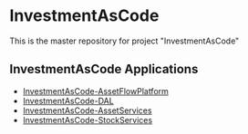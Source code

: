 # InvestmentAsCode
This is the master repository for project "InvestmentAsCode"

## InvestmentAsCode Applications
- [InvestmentAsCode-AssetFlowPlatform](https://github.com/MaxMA2000/InvestmentAsCode-AssetFlowPlatform)
- [InvestmentAsCode-DAL](https://github.com/MaxMA2000/InvestmentAsCode-DAL)
- [InvestmentAsCode-AssetServices](https://github.com/MaxMA2000/InvestmentAsCode-AssetServices)
- [InvestmentAsCode-StockServices](https://github.com/MaxMA2000/InvestmentAsCode-StockServices)
